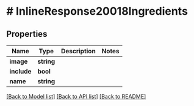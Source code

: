 # # InlineResponse20018Ingredients

## Properties

Name | Type | Description | Notes
------------ | ------------- | ------------- | -------------
**image** | **string** |  | 
**include** | **bool** |  | 
**name** | **string** |  | 

[[Back to Model list]](../../README.md#documentation-for-models) [[Back to API list]](../../README.md#documentation-for-api-endpoints) [[Back to README]](../../README.md)


